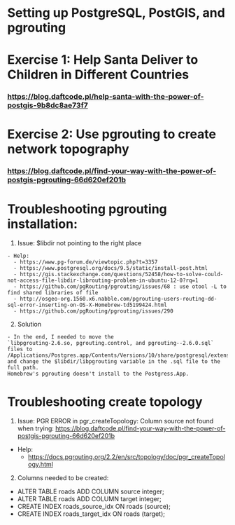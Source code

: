 # Setting up PostgreSQL, PostGIS, and pgrouting 

# Exercise 1: Help Santa Deliver to Children in Different Countries
### https://blog.daftcode.pl/help-santa-with-the-power-of-postgis-9b8dc8ae73f7

# Exercise 2: Use pgrouting to create network topography
### https://blog.daftcode.pl/find-your-way-with-the-power-of-postgis-pgrouting-66d620ef201b


# Troubleshooting pgrouting installation:
  1. Issue: $libdir not pointing to the right place
  
    - Help:
      - https://www.pg-forum.de/viewtopic.php?t=3357 
      - https://www.postgresql.org/docs/9.5/static/install-post.html
      - https://gis.stackexchange.com/questions/52458/how-to-solve-could-not-access-file-libdir-librouting-problem-in-ubuntu-12-0?rq=1
      - https://github.com/pgRouting/pgrouting/issues/68 : use otool -L to find shared libraries of file
      - http://osgeo-org.1560.x6.nabble.com/pgrouting-users-routing-dd-sql-error-inserting-on-OS-X-Homebrew-td5199424.html
      - https://github.com/pgRouting/pgrouting/issues/290
      
  2. Solution
  
    - In the end, I needed to move the 
    `libpgrouting-2.6.so, pgrouting.control, and pgrouting--2.6.0.sql`
    files to /Applications/Postgres.app/Contents/Versions/10/share/postgresql/extension/ 
    and change the $libdir/libpgrouting variable in the .sql file to the full path. 
    Homebrew's pgrouting doesn't install to the Postgress.App.
    
# Troubleshooting create topology

1. Issue: PGR ERROR in pgr_createTopology: Column source not found when trying: https://blog.daftcode.pl/find-your-way-with-the-power-of-postgis-pgrouting-66d620ef201b

  - Help: 
    - https://docs.pgrouting.org/2.2/en/src/topology/doc/pgr_createTopology.html
    
2. Columns needed to be created:
  - ALTER TABLE roads ADD COLUMN source integer;
  - ALTER TABLE roads ADD COLUMN target integer;
  - CREATE INDEX roads_source_idx ON roads (source);
  - CREATE INDEX roads_target_idx ON roads (target);
